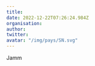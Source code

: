 ```yaml
---
title: 
date: 2022-12-22T07:26:24.984Z
organisation: 
author: 
twitter: 
avatar: "/img/pays/SN.svg"
---
```


Jamm
